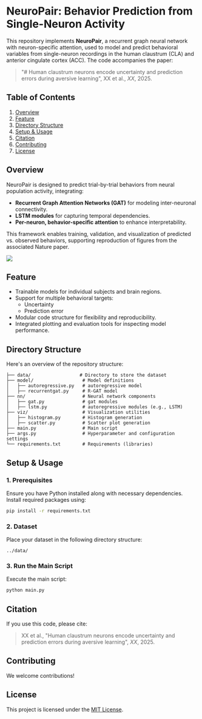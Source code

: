 # NeuroPair: Behavior Prediction from Single-Neuron Activity

This repository implements **NeuroPair**, a recurrent graph neural network with neuron-specific attention, used to model and predict behavioral variables from single-neuron recordings in the human claustrum (CLA) and anterior cingulate cortex (ACC). The code accompanies the paper:

> "# Human claustrum neurons encode uncertainty and prediction errors during aversive learning", XX et al., *XX*, 2025.

## Table of Contents

1. [Overview](#overview)
2. [Feature](#Feature)
3. [Directory Structure](#directory-structure)
4. [Setup & Usage](#setup--usage)
5. [Citation](#Citation)
6. [Contributing](#Contributing)
7. [License](#License)

## Overview

NeuroPair is designed to predict trial-by-trial behaviors from neural population activity, integrating:

- **Recurrent Graph Attention Networks (GAT)** for modeling inter-neuronal connectivity.
- **LSTM modules** for capturing temporal dependencies.
- **Per-neuron, behavior-specific attention** to enhance interpretability.

This framework enables training, validation, and visualization of predicted vs. observed behaviors, supporting reproduction of figures from the associated Nature paper.

![](C:\Users\rd883\Desktop\GitHub\claustrum-uncertainty-surprise\NeuroPair\NeuroPair-01.png)

## Feature

- Trainable models for individual subjects and brain regions.
- Support for multiple behavioral targets:
  - Uncertainty
  - Prediction error
- Modular code structure for flexibility and reproducibility.
- Integrated plotting and evaluation tools for inspecting model performance.

## Directory Structure

Here's an overview of the repository structure:

```
├── data/                  # Directory to store the dataset
├── model/                  # Model definitions
│   ├── autoregressive.py   # autoregressive model
│   ├── recurrentgat.py     # R-GAT model 
├── nn/                     # Neural network components
│   ├── gat.py              # gat modules
│   ├── lstm.py             # autoregressive modules (e.g., LSTM)
├── viz/                    # Visualization utilities
│   ├── histogram.py        # Histogram generation
│   ├── scatter.py          # Scatter plot generation
├── main.py                 # Main script
├── args.py                 # Hyperparameter and configuration settings
└── requirements.txt        # Requirements (libraries)
```

## Setup & Usage

### 1. Prerequisites

Ensure you have Python installed along with necessary dependencies. Install required packages using:

```bash
pip install -r requirements.txt
```

### 2. Dataset

Place your dataset in the following directory structure:

```
../data/
```

### 3. Run the Main Script

Execute the main script:

```bash
python main.py
```

## Citation

If you use this code, please cite:

> XX et al., "Human claustrum neurons encode uncertainty and prediction errors during aversive learning", *XX*, 2025.

## Contributing

We welcome contributions!  

## License

This project is licensed under the [MIT License](LICENSE).

